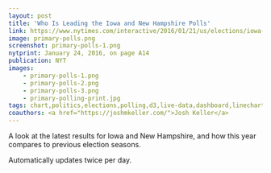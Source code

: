 ```yaml
---
layout: post
title: 'Who Is Leading the Iowa and New Hampshire Polls'
link: https://www.nytimes.com/interactive/2016/01/21/us/elections/iowa-new-hampshire-presidential-election-polls-clinton-trump-sanders-cruz.html
image: primary-polls.png
screenshot: primary-polls-1.png
nytprint: January 24, 2016, on page A14
publication: NYT
images:
    - primary-polls-1.png
    - primary-polls-2.png
    - primary-polls-3.png
    - primary-polling-print.jpg
tags: chart,politics,elections,polling,d3,live-data,dashboard,linechart,static
coauthors: <a href="https://joshmkeller.com/">Josh Keller</a>
---
```


A look at the latest results for Iowa and New Hampshire, and how this year compares to previous election seasons.

Automatically updates twice per day.
